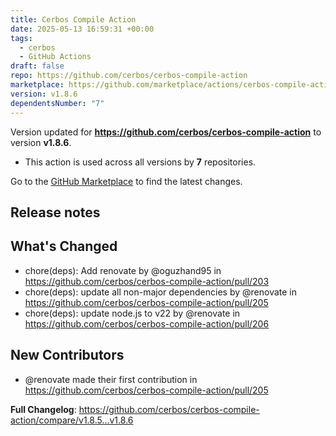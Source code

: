 ```yaml
---
title: Cerbos Compile Action
date: 2025-05-13 16:59:31 +00:00
tags:
  - cerbos
  - GitHub Actions
draft: false
repo: https://github.com/cerbos/cerbos-compile-action
marketplace: https://github.com/marketplace/actions/cerbos-compile-action
version: v1.8.6
dependentsNumber: "7"
---
```



Version updated for **https://github.com/cerbos/cerbos-compile-action** to version **v1.8.6**.
- This action is used across all versions by **7** repositories.

Go to the [GitHub Marketplace](https://github.com/marketplace/actions/cerbos-compile-action) to find the latest changes.

## Release notes

## What's Changed
* chore(deps): Add renovate by @oguzhand95 in https://github.com/cerbos/cerbos-compile-action/pull/203
* chore(deps): update all non-major dependencies by @renovate in https://github.com/cerbos/cerbos-compile-action/pull/205
* chore(deps): update node.js to v22 by @renovate in https://github.com/cerbos/cerbos-compile-action/pull/206

## New Contributors
* @renovate made their first contribution in https://github.com/cerbos/cerbos-compile-action/pull/205

**Full Changelog**: https://github.com/cerbos/cerbos-compile-action/compare/v1.8.5...v1.8.6
